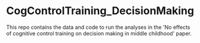 # CogControlTraining_DecisionMaking
This repo contains the data and code to run the analyses in the 'No effects of cognitive control training on decision making in middle childhood' paper.
